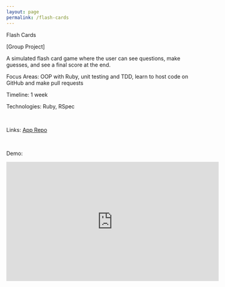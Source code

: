 ```yaml
---
layout: page
permalink: /flash-cards
---
```


<p>Flash Cards</p>
<p>[Group Project]</p>
<p>A simulated flash card game where the user can see questions, make guesses, and see a final score at the end.</p>
<p>Focus Areas: OOP with Ruby, unit testing and TDD, learn to host code on GitHub and make pull requests</p>
<p>Timeline: 1 week</p>
<p>Technologies: Ruby, RSpec</p>
<br>
<p>Links: <a href="https://github.com/arnaldoaparicio/flash_cards">App Repo</a></p>
<br>
<p>Demo:</p>
<p><iframe width="560" height="315" src="https://www.youtube.com/embed/r5tJrrudC8M" title="YouTube video player" frameborder="0" allow="accelerometer; autoplay; clipboard-write; encrypted-media; gyroscope; picture-in-picture; web-share" allowfullscreen></iframe></p>
